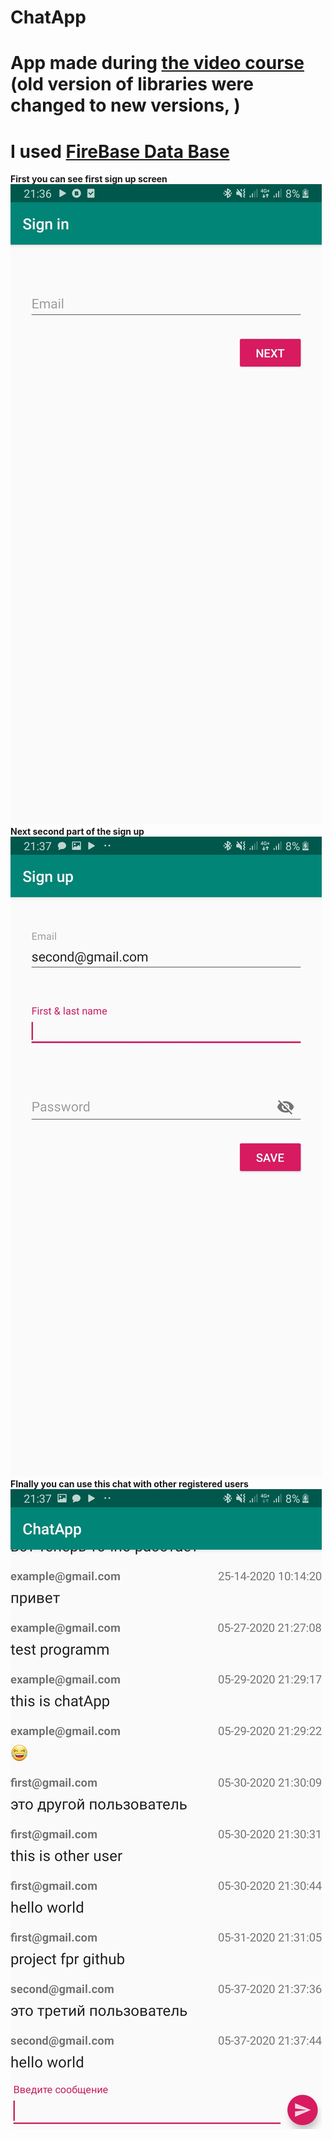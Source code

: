 # ChatApp
App made during [the video course](https://itproger.com/course/android-chat) (old version of libraries were changed to new versions, )
========
I used [FireBase Data Base](https://firebase.google.com/docs)
=========
**First you can see first sign up screen**
![alt text](Screenshot_20200405-213650_ChatApp.jpg) 
**Next second part of the sign up** ![alt text](Screenshot_20200405-213702_ChatApp.jpg)
**FInally you can use this chat with other registered users** ![alt text](Screenshot_20200405-213748_ChatApp.jpg)
